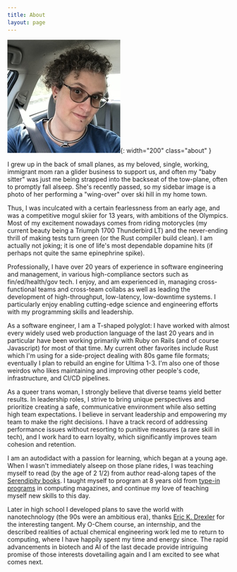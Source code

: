 ```yaml
---
title: About
layout: page
---
```


![me](/assets/img/me-256x256.jpg){: width="200" class="about" }

I grew up in the back of small planes, as my beloved, single, working, immigrant mom ran a glider business to support us, and often my "baby sitter" was just me being strapped into the backseat of the tow-plane, often to promptly fall alseep. She's recently passed, so my sidebar image is a photo of her performing a "wing-over" over ski hill in my home town.

Thus, I was inculcated with a certain fearlessness from an early age, and was a competitive mogul skiier for 13 years, with ambitions of the Olympics. Most of my excitement nowadays comes from riding motorycles (my current beauty being a Triumph 1700 Thunderbird LT) and the never-ending thrill of making tests turn green (or the Rust compiler build clean). I am actually not joking; it is one of life's most dependable dopamine hits (if perhaps not quite the same epinephrine spike).

<!--more-->

Professionally, I have over 20 years of experience in software engineering and management, in various high-compliance sectors such as fin/ed/health/gov tech. I enjoy, and am experienced in, managing cross-functional teams and cross-team collabs as well as leading the development of high-throughput, low-latency, low-downtime systems. I particularly enjoy enabling cutting-edge science and engineering efforts with my programming skills and leadership.

As a software engineer, I am a T-shaped polyglot: I have worked with almost every widely used web production language of the last 20 years and in particular have been working primarily with Ruby on Rails (and of course Javascript) for most of that time. My current other favorites include Rust which I'm using for a side-project dealing with 80s game file formats; eventually I plan to rebuild an engine for Ultima 1-3. I'm also one of those weirdos who likes maintaining and improving other people's code, infrastructure, and CI/CD pipelines.

As a queer trans woman, I strongly believe that diverse teams yield better results. In leadership roles, I strive to bring unique perspectives and prioritize creating a safe, communicative environment while also setting high team expectations. I believe in servant leadership and empowering my team to make the right decisions. I have a track record of addressing performance issues without resorting to punitive measures (a rare skill in tech), and I work hard to earn loyalty, which significantly improves team cohesion and retention.

I am an autodidact with a passion for learning, which began at a young age. When I wasn't immediately alseep on those plane rides, I was teaching myself to read (by the age of 2 1/2) from author read-along tapes of the [Serendipity books](https://en.wikipedia.org/wiki/Serendipity_(book_series)). I taught myself to program at 8 years old from [type-in programs](https://en.wikipedia.org/wiki/Type-in_program) in computing magazines, and continue my love of teaching myself new skills to this day.

Later in high school I developed plans to save the world with nanotechnology (the 90s were an ambitious era), thanks [Eric K. Drexler](https://en.wikipedia.org/wiki/Engines_of_Creation) for the interesting tangent. My O-Chem course, an internship, and the described realities of actual chemical engineering work led me to return to computing, where I have happily spent my time and energy since. The rapid advancements in biotech and AI of the last decade provide intriguing promise of those interests dovetailing again and I am excited to see what comes next.